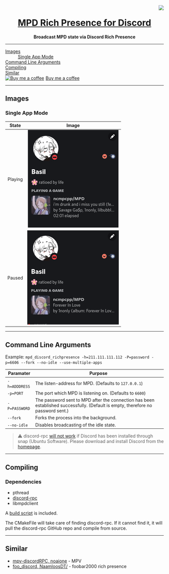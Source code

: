 
<center>
    <img align="right" src="assets/readme/header.png">
</center>

<h1 align="center">
    <a href="https://github.com/SSStormy/mpd-rich-presence-discord">MPD Rich Presence for Discord</a>
</h1>

<p align="center">
    <b>Broadcast MPD state via Discord Rich Presence</b>
</p>

<hr>

<p align="center">
  
  <dl>
    <dt><a href="#images">Images</a></dt>
    <dd><a href="#single-app-mode">Single App Mode</a></dd>
    <dt><a href="#command-line-arguments">Command Line Arguments</a></dt>
    <dt><a href="#compiling">Compiling</a></dt>
    <dt><a href="#similar">Similar</a></dt>
    <dt><link href="https://fonts.googleapis.com/css?family=Cookie" rel="stylesheet"><a class="bmc-button" target="_blank" href="https://www.buymeacoffee.com/stormy"><img src="https://www.buymeacoffee.com/assets/img/BMC-btn-logo.svg" alt="Buy me a coffee"><span style="margin-left:5px">Buy me a coffee</span></a></dt>
  </dl>
</p>

---

## Images

### Single App Mode
| State | Image |
| :-: | :-: |
| Playing | ![Playing](assets/readme/single-playing.png)
| Paused | ![Paused](assets/readme/single-paused.png)


---

## Command Line Arguments

Example: `mpd_discord_richpresence -h=211.111.111.112 -P=password -p=6606 --fork --no-idle --use-multiple-apps`

| Paramater| Purpose  |
|--|--|
|`-h=ADDDRESS`|The listen-address for MPD. (Defaults to `127.0.0.1`)|
|`-p=PORT`|The port which MPD is listening on. (Defaults to `6600`)|
|`-P=PASSWORD`|The password sent to MPD after the connection has been established successfully. (Default is empty, therefore no password sent.)|
|`--fork`|Forks the process into the background.|
|`--no-idle`|Disables broadcasting of the idle state.|

> ⚠️ discord-rpc [will not work](https://github.com/discordapp/discord-rpc/issues/213#issuecomment-410631101) if Discord has been installed through snap (Ubuntu Software). Please download and install Discord from the [homepage](https://discordapp.com/).

---

## Compiling

### Dependencies
* pthread
* [discord-rpc](https://github.com/discordapp/discord-rpc)
* libmpdclient

A [build script](build.sh) is included.

The CMakeFile will take care of finding discord-rpc. If it cannot find it, it will pull the discord-rpc GitHub repo and compile from source.

---

## Similar

* [mpv-discordRPC, noaione](https://github.com/noaione/mpv-discordRPC) - MPV
* [foo_discord, NaamloosDT/](https://github.com/NaamloosDT/foo_discord) - foobar2000 rich presence
